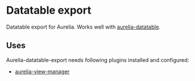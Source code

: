 # Datatable export

Datatable export for Aurelia. Works well with [aurelia-datatable](http://aurelia-orm.spoonx.org/components.html).

## Uses

Aurelia-datatable-export needs following plugins installed and configured:

* [aurelia-view-manager](https://www.npmjs.com/package/aurelia-view-manager)